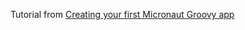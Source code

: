 Tutorial from [Creating your first Micronaut Groovy app](http://guides.micronaut.io/creating-your-first-micronaut-app-groovy/guide/index.html)
